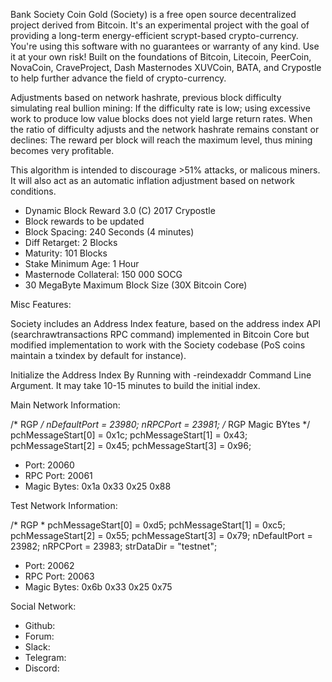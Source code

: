 Bank Society Coin Gold (Society) is a free open source decentralized project derived from Bitcoin.
It's an experimental project with the goal of providing a long-term energy-efficient scrypt-based crypto-currency.
You're using this software with no guarantees or warranty of any kind. Use it at your own risk!
Built on the foundations of Bitcoin, Litecoin, PeerCoin, NovaCoin, CraveProject, Dash Masternodes
XUVCoin, BATA, and Crypostle to help further advance the field of crypto-currency.

Adjustments based on network hashrate, previous block difficulty simulating real bullion mining: If the difficulty rate is low; using excessive work to produce low value blocks does not yield large return rates. When the ratio of difficulty adjusts and the network hashrate remains constant or declines: The reward per block will reach the maximum level, thus mining becomes very profitable.

This algorithm is intended to discourage >51% attacks, or malicous miners. It will also act as an automatic inflation adjustment based on network conditions.

- Dynamic Block Reward 3.0 (C) 2017 Crypostle
- Block rewards to be updated
- Block Spacing: 240 Seconds (4 minutes)
- Diff Retarget: 2 Blocks
- Maturity: 101 Blocks
- Stake Minimum Age: 1 Hour
- Masternode Collateral: 150 000 SOCG
- 30 MegaByte Maximum Block Size (30X Bitcoin Core)

Misc Features:

Society includes an Address Index feature, based on the address index API (searchrawtransactions RPC command) implemented in Bitcoin Core but modified implementation to work with the Society codebase (PoS coins maintain a txindex by default for instance).

Initialize the Address Index By Running with -reindexaddr Command Line Argument. It may take 10-15 minutes to build the initial index.

Main Network Information:

/* RGP */
nDefaultPort = 23980;
nRPCPort = 23981;
/* RGP Magic BYtes */
pchMessageStart[0] = 0x1c;
pchMessageStart[1] = 0x43;
pchMessageStart[2] = 0x45;
pchMessageStart[3] = 0x96;

- Port: 20060
- RPC Port: 20061
- Magic Bytes: 0x1a 0x33 0x25 0x88

Test Network Information:

/* RGP *
pchMessageStart[0] = 0xd5;
pchMessageStart[1] = 0xc5;
pchMessageStart[2] = 0x55;
pchMessageStart[3] = 0x79;
nDefaultPort = 23982;
nRPCPort = 23983;
strDataDir = "testnet";

- Port: 20062
- RPC Port: 20063
- Magic Bytes: 0x6b 0x33 0x25 0x75

Social Network:

- Github: 
- Forum: 
- Slack:
- Telegram: 
- Discord: 

